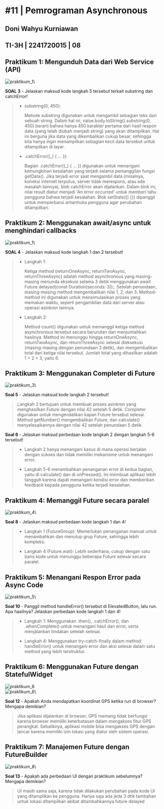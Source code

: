 # #11 | Pemrograman Asynchronous

## Doni Wahyu Kurniawan

## TI-3H | 2241720015 | 08

## Praktikum 1: Mengunduh Data dari Web Service (API)

![praktikum_1](./docs/praktikum_1.gif)\

**SOAL 3** - Jelaskan maksud kode langkah 5 tersebut terkait substring dan catchError!

> - substring(0, 450):
>
>   Metode substring digunakan untuk mengambil sebagian teks dari sebuah string. Dalam hal ini, value.body.toString().substring(0, 450) berarti bahwa hanya 450 karakter pertama dari hasil respon data (yang telah diubah menjadi string) yang akan ditampilkan. Hal ini berguna jika data yang dikembalikan cukup besar, sehingga kita hanya ingin menampilkan sebagian kecil data tersebut untuk ditampilkan di layar.
>
> - .catchError((_) { ... }):
>
>   Bagian .catchError((_) { ... }) digunakan untuk menangani kemungkinan kesalahan yang terjadi selama pemanggilan fungsi getData(). Jika terjadi error saat mengambil data (misalnya, koneksi internet terputus, server tidak merespons, atau ada masalah lainnya), blok catchError akan dijalankan. Dalam blok ini, nilai result diatur menjadi 'An error occurred' untuk memberi tahu pengguna bahwa terjadi kesalahan. Blok setState(() {}) dipanggil untuk memperbarui antarmuka pengguna agar perubahan ditampilkan.

## Praktikum 2: Menggunakan await/async untuk menghindari callbacks

![praktikum_1](./docs/praktikum_2.gif)\

**SOAL 4** - Jelaskan maksud kode langkah 1 dan 2 tersebut!

> - Langkah 1:
>
>   Ketiga method (returnOneAsync, returnTwoAsync, returnThreeAsync) adalah method asynchronous yang masing-masing menunda eksekusi selama 3 detik menggunakan await Future.delayed(const Duration(seconds: 3));. Setelah penundaan, masing-masing method mengembalikan nilai 1, 2, dan 3. Method-method ini digunakan untuk mensimulasikan proses yang memakan waktu, seperti pengambilan data dari server atau operasi asinkron lainnya.
>
> - Langkah 2:
>
>   Method count() digunakan untuk memanggil ketiga method asynchronous tersebut secara berurutan dan menjumlahkan hasilnya. Method ini menunggu hingga returnOneAsync, returnTwoAsync, dan returnThreeAsync selesai dieksekusi (masing-masing dengan penundaan 3 detik), dan mengembalikan total dari ketiga nilai tersebut. Jumlah total yang dihasilkan adalah 1 + 2 + 3, yaitu 6.

## Praktikum 3: Menggunakan Completer di Future

![praktikum_3](./docs/praktikum_3.gif)\

**Soal 5** - Jelaskan maksud kode langkah 2 tersebut!
> Langkah 2 bertujuan untuk membuat proses asinkron yang menghasilkan Future dengan nilai 42 setelah 5 detik. Completer digunakan untuk mengendalikan kapan Future tersebut selesai. Method getNumber() mengembalikan Future, dan calculate() menyelesaikannya dengan nilai 42 setelah penundaan 5 detik.

**Soal 6** - Jelaskan maksud perbedaan kode langkah 2 dengan langkah 5-6 tersebut!
>
> - Langkah 2 hanya menangani kasus di mana operasi berjalan dengan sukses dan tidak memiliki mekanisme untuk menangani error.
>
> - Langkah 5-6 menambahkan penanganan error di kedua bagian, yaitu di calculate() dan di onPressed(). Ini membuat aplikasi lebih tangguh karena dapat menangani kondisi error dan memberikan feedback kepada pengguna ketika terjadi kesalahan.

## Praktikum 4: Memanggil Future secara paralel

![praktikum_4](./docs/praktikum_4.gif)\

**Soal 8** - Jelaskan maksud perbedaan kode langkah 1 dan 4!
>
> - Langkah 1 (FutureGroup): Memerlukan penanganan manual untuk menambahkan dan menutup grup Future, sehingga lebih kompleks.
>
> - Langkah 4 (Future.wait): Lebih sederhana, cukup dengan satu baris kode untuk menunggu beberapa Future selesai secara paralel.

## Praktikum 5: Menangani Respon Error pada Async Code

![praktikum_5](./docs/praktikum_5.gif)\

**Soal 10** - Panggil method handleError() tersebut di ElevatedButton, lalu run. Apa hasilnya? Jelaskan perbedaan kode langkah 1 dan 4!
>
> - Langkah 1: Menggunakan .then(), .catchError(), dan .whenComplete() untuk menangani hasil dan error, serta menjalankan tindakan setelah selesai.
>
> - Langkah 4: Menggunakan try-catch-finally dalam method handleError() untuk menangani error dan aksi selesai dalam satu method yang lebih terstruktur.

## Praktikum 6: Menggunakan Future dengan StatefulWidget

![praktikum_6](./docs/praktikum_6.jpeg)\
![praktikum_6](./docs/praktikum_6.1.gif)\

**Soal 12** - Apakah Anda mendapatkan koordinat GPS ketika run di browser? Mengapa demikian?
> Jika aplikasi dijalankan di browser, GPS memang tidak berfungsi karena browser memiliki keterbatasan dalam mengakses fitur GPS perangkat. Sebaliknya, aplikasi mobile bisa mengakses GPS dengan lancar karena memiliki izin lokasi yang diatur oleh sistem operasi.

## Praktikum 7: Manajemen Future dengan FutureBuilder

![praktikum_8](./docs/praktikum_8.gif)\

**Soal 13** - Apakah ada perbedaan UI dengan praktikum sebelumnya? Mengapa demikian?
> UI masih sama saja, karena tidak dilakukan perubahan pada kode UI yang ditampilkan ke pengguna. Hanya saja ada jeda 3 dtik tambahan untuk lokasi ditampilkan akibat ditambahkannya future delayed
